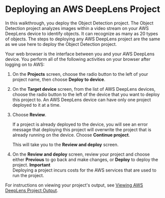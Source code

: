 # Deploying an AWS DeepLens Project<a name="deeplens-deploy-project"></a>

In this walkthrough, you deploy the Object Detection project\. The Object Detection project analyzes images within a video stream on your AWS DeepLens device to identify objects\. It can recognize as many as 20 types of objects\. The steps to deploying any AWS DeepLens project are the same as we use here to deploy the Object Detection project\.

Your web browser is the interface between you and your AWS DeepLens device\. You perform all of the following activities on your browser after logging on to AWS:

1. On the **Projects** screen, choose the radio button to the left of your project name, then choose **Deploy to device**\.

1. On the **Target device** screen, from the list of AWS DeepLens devices, choose the radio button to the left of the device that you want to deploy this project to\. An AWS DeepLens device can have only one project deployed to it at a time\.

1. Choose **Review**\.

   If a project is already deployed to the device, you will see an error message that deploying this project will overwrite the project that is already running on the device\. Choose **Continue project**\. 

   This will take you to the **Review and deploy** screen\.

1. On the **Review and deploy** screen, review your project and choose either **Previous** to go back and make changes, or **Deploy** to deploy the project\.
**Important**  
Deploying a project incurs costs for the AWS services that are used to run the project\. 

For instructions on viewing your project's output, see [Viewing AWS DeepLens Project Output](deeplens-viewing-output.md)\.